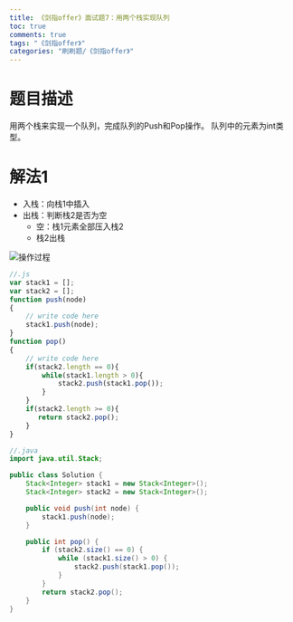 ```yaml
---
title: 《剑指offer》面试题7：用两个栈实现队列
toc: true
comments: true
tags: "《剑指offer》"
categories: "刷刷题/《剑指offer》"
---
```


# 题目描述

用两个栈来实现一个队列，完成队列的Push和Pop操作。 队列中的元素为int类型。

# 解法1

- 入栈：向栈1中插入
- 出栈：判断栈2是否为空
    - 空：栈1元素全部压入栈2
    - 栈2出栈

![操作过程](https://note.youdao.com/yws/public/resource/03dfd851f24b216e58d1d651eff575ae/xmlnote/376693303C8E4EDCA05CC87D8BB9EE33/4690)

```js
//.js
var stack1 = [];
var stack2 = [];
function push(node)
{
    // write code here
    stack1.push(node);
}
function pop()
{
    // write code here
    if(stack2.length == 0){
        while(stack1.length > 0){
            stack2.push(stack1.pop());
        }
    }
    if(stack2.length >= 0){
       return stack2.pop();
    }
}
```

```java
//.java
import java.util.Stack;

public class Solution {
    Stack<Integer> stack1 = new Stack<Integer>();
    Stack<Integer> stack2 = new Stack<Integer>();

    public void push(int node) {
        stack1.push(node);
    }

    public int pop() {
        if (stack2.size() == 0) {
            while (stack1.size() > 0) {
                stack2.push(stack1.pop());
            }
        }
        return stack2.pop();
    }
}
```